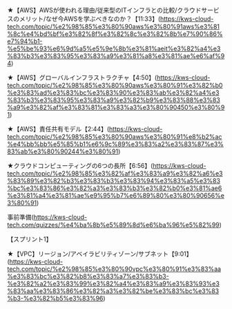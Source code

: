 ★【AWS】AWSが使われる理由/従来型のITインフラとの比較/クラウドサービスのメリット/なぜ今AWSを学ぶべきなのか？【11:33】(https://kws-cloud-tech.com/topic/%e2%98%85%e3%80%90aws%e3%80%91aws%e3%81%8c%e4%bd%bf%e3%82%8f%e3%82%8c%e3%82%8b%e7%90%86%e7%94%b1-%e5%be%93%e6%9d%a5%e5%9e%8b%e3%81%aeit%e3%82%a4%e3%83%b3%e3%83%95%e3%83%a9%e3%81%a8%e3%81%ae%e6%af%94)

★【AWS】グローバルインフラストラクチャ【4:50】(https://kws-cloud-tech.com/topic/%e2%98%85%e3%80%90aws%e3%80%91%e3%82%b0%e3%83%ad%e3%83%bc%e3%83%90%e3%83%ab%e3%82%a4%e3%83%b3%e3%83%95%e3%83%a9%e3%82%b9%e3%83%88%e3%83%a9%e3%82%af%e3%83%81%e3%83%a3%e3%80%90450%e3%80%91)

★【AWS】責任共有モデル【2:44】(https://kws-cloud-tech.com/topic/%e2%98%85%e3%80%90aws%e3%80%91%e8%b2%ac%e4%bb%bb%e5%85%b1%e6%9c%89%e3%83%a2%e3%83%87%e3%83%ab%e3%80%90244%e3%80%91)

★クラウドコンピューティングの6つの長所【6:56】(https://kws-cloud-tech.com/topic/%e2%98%85%e3%82%af%e3%83%a9%e3%82%a6%e3%83%89%e3%82%b3%e3%83%b3%e3%83%94%e3%83%a5%e3%83%bc%e3%83%86%e3%82%a3%e3%83%b3%e3%82%b0%e3%81%ae6%e3%81%a4%e3%81%ae%e9%95%b7%e6%89%80%e3%80%90656%e3%80%91)

事前準備(https://kws-cloud-tech.com/quizzes/%e4%ba%8b%e5%89%8d%e6%ba%96%e5%82%99)

【スプリント1】

★【VPC】リージョン/アベイラビリティゾーン/サブネット【9:01】(https://kws-cloud-tech.com/topic/%e2%98%85%e3%80%90vpc%e3%80%91%e3%83%aa%e3%83%bc%e3%82%b8%e3%83%a7%e3%83%b3-%e3%82%a2%e3%83%99%e3%82%a4%e3%83%a9%e3%83%93%e3%83%aa%e3%83%86%e3%82%a3%e3%82%be%e3%83%bc%e3%83%b3-%e3%82%b5%e3%83%96)
